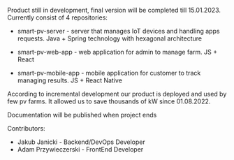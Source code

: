 Product still in development, final version will be completed till 15.01.2023. Currently consist of 4 repositories:

* smart-pv-server - server that manages IoT devices and handling apps requests. Java + Spring technology with hexagonal architecture

* smart-pv-web-app - web application for admin to manage farm. JS + React
* smart-pv-mobile-app - mobile application for customer to track managing results. JS + React Native

According to incremental development our product is deployed and used by few pv farms. It allowed us to save thousands
of kW since 01.08.2022.

Documentation will be published when project ends

Contributors:
* Jakub Janicki - Backend/DevOps Developer
* Adam Przywieczerski - FrontEnd Developer